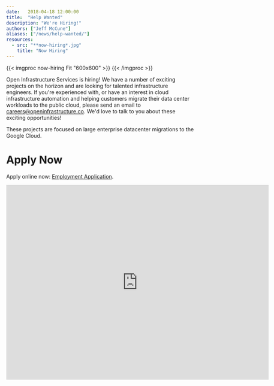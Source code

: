 ```yaml
---
date:   2018-04-18 12:00:00
title:  "Help Wanted"
description: "We're Hiring!"
authors: ["Jeff McCune"]
aliases: ["/news/help-wanted/"]
resources:
  - src: "**now-hiring*.jpg"
    title: "Now Hiring"
---
```


{{< imgproc now-hiring Fit "600x600" >}}
{{< /imgproc >}}

Open Infrastructure Services is hiring!  We have a number of exciting projects
on the horizon and are looking for talented infrastructure engineers.  If you're
experienced with, or have an interest in cloud infrastructure automation and
helping customers migrate their data center workloads to the public cloud,
please send an email to [careers@openinfrastructure.co][careers].  We'd love to talk
to you about these exciting opportunities!

These projects are focused on large enterprise datacenter migrations to the
Google Cloud.

Apply Now
=============


Apply online now: [Employment Application][employment-application].


<iframe src="https://docs.google.com/forms/d/e/1FAIpQLScmmaD18PNg7H9UWqhfkgmqKYAA2AeWGSwjEt62JTRI8KOM5A/viewform?embedded=true" width="700" height="520" frameborder="0" marginheight="0" marginwidth="0">Loading...</iframe>

[careers]: mailto://careers@openinfrastructure.co
[employment-application]: https://docs.google.com/forms/d/e/1FAIpQLScmmaD18PNg7H9UWqhfkgmqKYAA2AeWGSwjEt62JTRI8KOM5A/viewform?usp=sf_link
